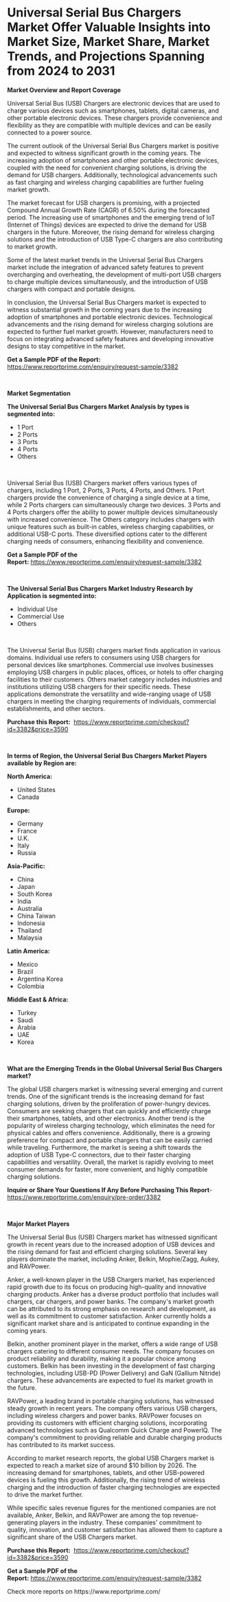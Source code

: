 <p><h1>Universal Serial Bus Chargers Market Offer Valuable Insights into Market Size, Market Share, Market Trends, and Projections Spanning from 2024 to 2031</h1></p><p><strong>Market Overview and Report Coverage</strong></p>
<p><p>Universal Serial Bus (USB) Chargers are electronic devices that are used to charge various devices such as smartphones, tablets, digital cameras, and other portable electronic devices. These chargers provide convenience and flexibility as they are compatible with multiple devices and can be easily connected to a power source.</p><p>The current outlook of the Universal Serial Bus Chargers market is positive and expected to witness significant growth in the coming years. The increasing adoption of smartphones and other portable electronic devices, coupled with the need for convenient charging solutions, is driving the demand for USB chargers. Additionally, technological advancements such as fast charging and wireless charging capabilities are further fueling market growth.</p><p>The market forecast for USB chargers is promising, with a projected Compound Annual Growth Rate (CAGR) of 6.50% during the forecasted period. The increasing use of smartphones and the emerging trend of IoT (Internet of Things) devices are expected to drive the demand for USB chargers in the future. Moreover, the rising demand for wireless charging solutions and the introduction of USB Type-C chargers are also contributing to market growth.</p><p>Some of the latest market trends in the Universal Serial Bus Chargers market include the integration of advanced safety features to prevent overcharging and overheating, the development of multi-port USB chargers to charge multiple devices simultaneously, and the introduction of USB chargers with compact and portable designs.</p><p>In conclusion, the Universal Serial Bus Chargers market is expected to witness substantial growth in the coming years due to the increasing adoption of smartphones and portable electronic devices. Technological advancements and the rising demand for wireless charging solutions are expected to further fuel market growth. However, manufacturers need to focus on integrating advanced safety features and developing innovative designs to stay competitive in the market.</p></p>
<p><strong>Get a Sample PDF of the Report:</strong> <a href="https://www.reportprime.com/enquiry/request-sample/3382">https://www.reportprime.com/enquiry/request-sample/3382</a></p>
<p>&nbsp;</p>
<p><strong>Market Segmentation</strong></p>
<p><strong>The Universal Serial Bus Chargers Market Analysis by types is segmented into:</strong></p>
<p><ul><li>1 Port</li><li>2 Ports</li><li>3 Ports</li><li>4 Ports</li><li>Others</li></ul></p>
<p>&nbsp;</p>
<p><p>Universal Serial Bus (USB) Chargers market offers various types of chargers, including 1 Port, 2 Ports, 3 Ports, 4 Ports, and Others. 1 Port chargers provide the convenience of charging a single device at a time, while 2 Ports chargers can simultaneously charge two devices. 3 Ports and 4 Ports chargers offer the ability to power multiple devices simultaneously with increased convenience. The Others category includes chargers with unique features such as built-in cables, wireless charging capabilities, or additional USB-C ports. These diversified options cater to the different charging needs of consumers, enhancing flexibility and convenience.</p></p>
<p><strong>Get a Sample PDF of the Report:</strong>&nbsp;<a href="https://www.reportprime.com/enquiry/request-sample/3382">https://www.reportprime.com/enquiry/request-sample/3382</a></p>
<p>&nbsp;</p>
<p><strong>The Universal Serial Bus Chargers Market Industry Research by Application is segmented into:</strong></p>
<p><ul><li>Individual Use</li><li>Commercial Use</li><li>Others</li></ul></p>
<p>&nbsp;</p>
<p><p>The Universal Serial Bus (USB) chargers market finds application in various domains. Individual use refers to consumers using USB chargers for personal devices like smartphones. Commercial use involves businesses employing USB chargers in public places, offices, or hotels to offer charging facilities to their customers. Others market category includes industries and institutions utilizing USB chargers for their specific needs. These applications demonstrate the versatility and wide-ranging usage of USB chargers in meeting the charging requirements of individuals, commercial establishments, and other sectors.</p></p>
<p><strong>Purchase this Report:</strong>&nbsp; <a href="https://www.reportprime.com/checkout?id=3382&price=3590">https://www.reportprime.com/checkout?id=3382&price=3590</a></p>
<p>&nbsp;</p>
<p><strong>In terms of Region, the Universal Serial Bus Chargers Market Players available by Region are:</strong></p>
<p>
    <p> <strong> North America: </strong>
        <ul>
            <li>United States</li>
            <li>Canada</li>
        </ul>
        </p> 
    <p> <strong> Europe: </strong>
        <ul>
            <li>Germany</li>
            <li>France</li>
            <li>U.K.</li>
            <li>Italy</li>
            <li>Russia</li>
        </ul>
        </p> 
    <p> <strong> Asia-Pacific: </strong>
        <ul>
            <li>China</li>
            <li>Japan</li>
            <li>South Korea</li>
            <li>India</li>
            <li>Australia</li>
            <li>China Taiwan</li>
            <li>Indonesia</li>
            <li>Thailand</li>
            <li>Malaysia</li>
        </ul>
        </p> 
    <p> <strong> Latin America: </strong>
        <ul>
            <li>Mexico</li>
            <li>Brazil</li>
            <li>Argentina Korea</li>
            <li>Colombia</li>
        </ul>
        </p> 
    <p> <strong> Middle East & Africa: </strong>
        <ul>
            <li>Turkey</li>
            <li>Saudi</li>
            <li>Arabia</li>
            <li>UAE</li>
            <li>Korea</li>
        </ul>
    </p>
    </p>
<p>&nbsp;</p>
<p><strong>What are the Emerging Trends in the Global Universal Serial Bus Chargers market?</strong></p>
<p><p>The global USB chargers market is witnessing several emerging and current trends. One of the significant trends is the increasing demand for fast charging solutions, driven by the proliferation of power-hungry devices. Consumers are seeking chargers that can quickly and efficiently charge their smartphones, tablets, and other electronics. Another trend is the popularity of wireless charging technology, which eliminates the need for physical cables and offers convenience. Additionally, there is a growing preference for compact and portable chargers that can be easily carried while traveling. Furthermore, the market is seeing a shift towards the adoption of USB Type-C connectors, due to their faster charging capabilities and versatility. Overall, the market is rapidly evolving to meet consumer demands for faster, more convenient, and highly compatible charging solutions.</p></p>
<p><strong>Inquire or Share Your Questions If Any Before Purchasing This Report</strong>- <a href="https://www.reportprime.com/enquiry/pre-order/3382">https://www.reportprime.com/enquiry/pre-order/3382</a></p>
<p>&nbsp;</p>
<p><strong>Major Market Players</strong></p>
<p><p>The Universal Serial Bus (USB) Chargers market has witnessed significant growth in recent years due to the increased adoption of USB devices and the rising demand for fast and efficient charging solutions. Several key players dominate the market, including Anker, Belkin, Mophie/Zagg, Aukey, and RAVPower. </p><p>Anker, a well-known player in the USB Chargers market, has experienced rapid growth due to its focus on producing high-quality and innovative charging products. Anker has a diverse product portfolio that includes wall chargers, car chargers, and power banks. The company's market growth can be attributed to its strong emphasis on research and development, as well as its commitment to customer satisfaction. Anker currently holds a significant market share and is anticipated to continue expanding in the coming years.</p><p>Belkin, another prominent player in the market, offers a wide range of USB chargers catering to different consumer needs. The company focuses on product reliability and durability, making it a popular choice among customers. Belkin has been investing in the development of fast charging technologies, including USB-PD (Power Delivery) and GaN (Gallium Nitride) chargers. These advancements are expected to fuel its market growth in the future.</p><p>RAVPower, a leading brand in portable charging solutions, has witnessed steady growth in recent years. The company offers various USB chargers, including wireless chargers and power banks. RAVPower focuses on providing its customers with efficient charging solutions, incorporating advanced technologies such as Qualcomm Quick Charge and PowerIQ. The company's commitment to providing reliable and durable charging products has contributed to its market success.</p><p>According to market research reports, the global USB Chargers market is expected to reach a market size of around $10 billion by 2026. The increasing demand for smartphones, tablets, and other USB-powered devices is fueling this growth. Additionally, the rising trend of wireless charging and the introduction of faster charging technologies are expected to drive the market further.</p><p>While specific sales revenue figures for the mentioned companies are not available, Anker, Belkin, and RAVPower are among the top revenue-generating players in the industry. These companies' commitment to quality, innovation, and customer satisfaction has allowed them to capture a significant share of the USB Chargers market.</p></p>
<p><strong>Purchase this Report:</strong>&nbsp;&nbsp;<a href="https://www.reportprime.com/checkout?id=3382&price=3590">https://www.reportprime.com/checkout?id=3382&price=3590</a></p>
<p></p>
<p><strong>Get a Sample PDF of the Report:</strong>&nbsp;<a href="https://www.reportprime.com/enquiry/request-sample/3382">https://www.reportprime.com/enquiry/request-sample/3382</a></p>
<p>Check more reports on https://www.reportprime.com/</p>